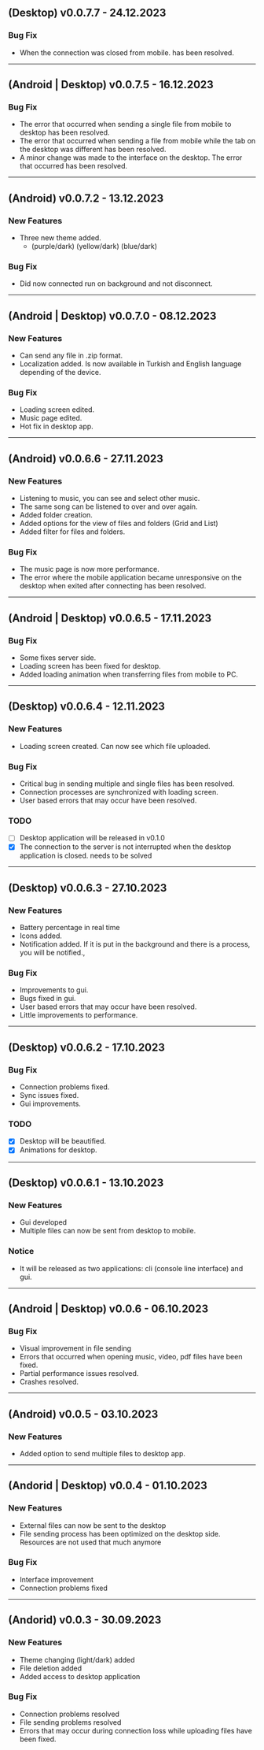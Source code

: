 ## (Desktop) v0.0.7.7 - 24.12.2023
### Bug Fix
 - When the connection was closed from mobile. has been resolved.

---
## (Android | Desktop) v0.0.7.5 - 16.12.2023
### Bug Fix
 - The error that occurred when sending a single file from mobile to desktop has been resolved.
 - The error that occurred when sending a file from mobile while the tab on the desktop was different has been resolved.
 - A minor change was made to the interface on the desktop. The error that occurred has been resolved.
   
---
## (Android) v0.0.7.2 - 13.12.2023
### New Features
- Three new theme added.
   - (purple/dark) (yellow/dark) (blue/dark)

### Bug Fix
- Did now connected run on background and not disconnect.

---
## (Android | Desktop) v0.0.7.0 - 08.12.2023
### New Features
 - Can send any file in .zip format.
 - Localization added. Is now available in Turkish and English language depending of the device.

### Bug Fix
 - Loading screen edited.
 - Music page edited.
 - Hot fix in desktop app.

---
## (Android) v0.0.6.6 - 27.11.2023
### New Features
 - Listening to music, you can see and select other music.
 - The same song can be listened to over and over again.
 - Added folder creation.
 - Added options for the view of files and folders (Grid and List)
 - Added filter for files and folders.

### Bug Fix
 - The music page is now more performance.
 - The error where the mobile application became unresponsive on the desktop when exited after connecting has been resolved.

---
## (Android | Desktop) v0.0.6.5 - 17.11.2023
### Bug Fix
 - Some fixes server side.
 - Loading screen has been fixed for desktop.
 - Added loading animation when transferring files from mobile to PC.

---
## (Desktop) v0.0.6.4 - 12.11.2023
### New Features
 - Loading screen created. Can now see which file uploaded.

### Bug Fix
 - Critical bug in sending multiple and single files has been resolved.
 - Connection processes are synchronized with loading screen.
 - User based errors that may occur have been resolved.
### TODO
- [ ] Desktop application will be released in v0.1.0
- [x] The connection to the server is not interrupted when the desktop application is closed. needs to be solved

---
## (Desktop) v0.0.6.3 - 27.10.2023
### New Features
 - Battery percentage in real time
 - Icons added.
 - Notification added. If it is put in the background and there is a process, you will be notified.,

### Bug Fix
 - Improvements to gui.
 - Bugs fixed in gui.
 - User based errors that may occur have been resolved.
 - Little improvements to performance.
   
---
## (Desktop) v0.0.6.2 - 17.10.2023
### Bug Fix
 - Connection problems fixed.
 - Sync issues fixed.
 - Gui improvements.

### TODO
- [x] Desktop will be beautified.
- [x] Animations for desktop.
 
---
## (Desktop) v0.0.6.1 - 13.10.2023
### New Features
 - Gui developed
 - Multiple files can now be sent from desktop to mobile.

### Notice
 - It will be released as two applications: cli (console line interface) and gui.
---
## (Android | Desktop) v0.0.6 - 06.10.2023
### Bug Fix
 -  Visual improvement in file sending
 -  Errors that occurred when opening music, video, pdf files have been fixed.
 -  Partial performance issues resolved.
 -  Crashes resolved.

---
## (Android) v0.0.5 - 03.10.2023
###  New Features
 -  Added option to send multiple files to desktop app.

---
## (Andorid | Desktop) v0.0.4 - 01.10.2023
### New Features
 - External files can now be sent to the desktop
 - File sending process has been optimized on the desktop side.
Resources are not used that much anymore

### Bug Fix
 - Interface improvement
 - Connection problems fixed

---
## (Andorid) v0.0.3 - 30.09.2023
### New Features
 - Theme changing (light/dark) added
 - File deletion added
 -  Added access to desktop application

### Bug Fix
 - Connection problems resolved
 - File sending problems  resolved
 - Errors that may occur during connection loss while uploading files have been fixed.
